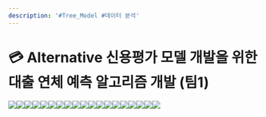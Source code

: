 ```yaml
---
description: '#Tree_Model #데이터 분석'
---
```


# 💳 Alternative 신용평가 모델 개발을 위한 대출 연체 예측 알고리즘 개발 (팀1)

![](<../../../../.gitbook/assets/Untitled (7).png>)![](<../../../../.gitbook/assets/Untitled 1 (7).png>)![](<../../../../.gitbook/assets/Untitled 2 (7).png>)![](<../../../../.gitbook/assets/Untitled 3 (6).png>)![](<../../../../.gitbook/assets/Untitled 4 (5).png>)![](<../../../../.gitbook/assets/Untitled 5 (7).png>)![](<../../../../.gitbook/assets/Untitled 6 (7).png>)![](<../../../../.gitbook/assets/Untitled 7 (5).png>)![](<../../../../.gitbook/assets/Untitled 8 (6).png>)![](<../../../../.gitbook/assets/Untitled 9 (5).png>)![](<../../../../.gitbook/assets/Untitled 10 (7).png>)![](<../../../../.gitbook/assets/Untitled 11 (15).png>)![](<../../../../.gitbook/assets/Untitled 12 (13).png>)![](<../../../../.gitbook/assets/Untitled 13 (10).png>)![](<../../../../.gitbook/assets/Untitled 14 (11).png>)![](<../../../../.gitbook/assets/Untitled 15 (12).png>)![](<../../../../.gitbook/assets/Untitled 16 (12).png>)![](<../../../../.gitbook/assets/Untitled 17 (10).png>)![](<../../../../.gitbook/assets/Untitled 18 (10).png>)
